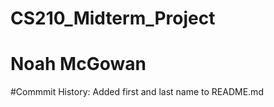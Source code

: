 # CS210_Midterm_Project

# Noah McGowan



#Commmit History:
Added first and last name to README.md
